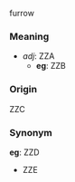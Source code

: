furrow
### Meaning
+ _adj_: ZZA
    + __eg__: ZZB

### Origin

ZZC

### Synonym

__eg__: ZZD

+ ZZE


